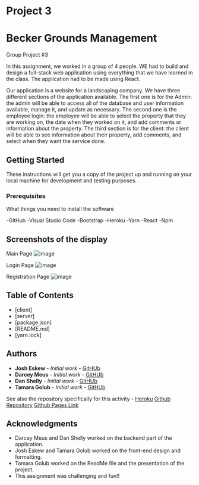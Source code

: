 # Project 3

# Becker Grounds Management

Group Project #3

In this assignment, we worked in a group of 4 people. WE had to build and design a full-stack web application using everything that we have learned in the class. The application had to be made using React. 

Our application is a website for a landscaping company. We have three different sections of the application available. The first one is for the Admin: the admin will be able to access all of the database and user information available, manage it, and update as necessary. The second one is the employee login: the employee will be able to select the property that they are working on, the date when they worked on it, and add comments or information about the property. The third section is for the client: the client will be able to see information about their property, add comments, and select when they want the service done. 

## Getting Started

These instructions will get you a copy of the project up and running on your local machine for development and testing purposes. 

### Prerequisites

What things you need to install the software 

-GitHub
-Visual Studio Code
-Bootstrap
-Heroku
-Yarn
-React
-Npm

## Screenshots of the display

Main Page
![image](https://user-images.githubusercontent.com/55814090/72128630-8b3ad180-3341-11ea-91cd-5159d2017a1f.png)

Login Page
![image](https://user-images.githubusercontent.com/55814090/72128665-a574af80-3341-11ea-86e4-0e29055f15c8.png)

Registration Page
![image](https://user-images.githubusercontent.com/55814090/72128699-c210e780-3341-11ea-99bc-3bcd98dfc181.png)


## Table of Contents

* [client]
* [server]
* [package.json]
* [README.md]
* [yarn.lock]

## Authors

* **Josh Eskew** - *Initial work* - [GitHUb](#)
* **Darcey Meus** - *Initial work* - [GitHUb](#)
* **Dan Shelly** - *Initial work* - [GitHUb](#)
* **Tamara Golub** - *Initial work* - [GitHUb](#)

See also the repository specifically for this activity - 
[Heroku](https://guarded-scrubland-18440.herokuapp.com/) 
[Github Repository](https://github.com/GTJ82/project-3-starter)
[Github Pages Link](https://github.com/GTJ82/project-3-starter) 


## Acknowledgments

* Darcey Meus and Dan Shelly worked on the backend part of the application.
* Josh Eskew and Tamara Golub worked on the front-end design and formatting. 
* Tamara Golub worked on the ReadMe file and the presentation of the project.
* This assignment was challenging and fun!!

